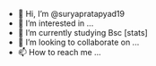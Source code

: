 - 👋 Hi, I’m @suryapratapyad19
- 👀 I’m interested in ...
- 🌱 I’m currently studying Bsc [stats]
- 💞️ I’m looking to collaborate on ...
- 📫 How to reach me ...

<!---
suryapratapyad19/suryapratapyad19 is a ✨ special ✨ repository because its `README.md` (this file) appears on your GitHub profile.
You can click the Preview link to take a look at your changes.
--->
